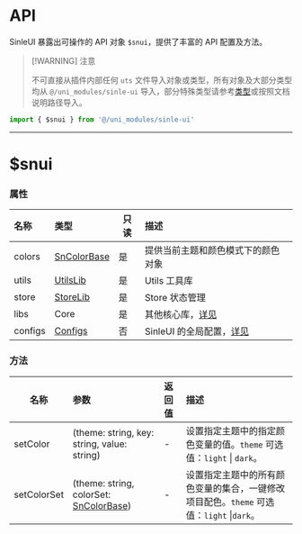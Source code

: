 # API

SinleUI 暴露出可操作的 API 对象 `$snui`，提供了丰富的 API 配置及方法。

>[!WARNING] 注意
>
>不可直接从插件内部任何 `uts` 文件导入对象或类型，所有对象及大部分类型均从 `@/uni_modules/sinle-ui` 导入，部分特殊类型请参考[类型](/api/types/index)或按照文档说明路径导入。

```typescript
import { $snui } from '@/uni_modules/sinle-ui'
```

---

# $snui

### 属性

| 名称    | 类型                                      | 只读 | 描述                                          |
| :------ | :---------------------------------------- | ---- | :-------------------------------------------- |
| colors  | [SnColorBase](/api/types/api#sncolorbase) | 是   | 提供当前主题和颜色模式下的颜色对象            |
| utils   | [UtilsLib](/libs/utils/index)             | 是   | Utils 工具库                                  |
| store   | [StoreLib](/libs/store/index)             | 是   | Store 状态管理                                |
| libs    | Core                                      | 是   | 其他核心库，[详见](/libs/utils/index)         |
| configs | [Configs](/api/config/index#configs)      | 否   | SinleUI 的全局配置，[详见](/api/config/index) |

### 方法

| 名称        | 参数                                                         | 返回值 | 描述                                                         |
| ----------- | :----------------------------------------------------------- | :----- | :----------------------------------------------------------- |
| setColor    | (theme: string, key: string, value: string)                  | -      | 设置指定主题中的指定颜色变量的值。`theme` 可选值：`light` \| `dark`。 |
| setColorSet | (theme: string, colorSet: [SnColorBase](/api/types/api#sncolorbase)) | -      | 设置指定主题中的所有颜色变量的集合，一键修改项目配色。`theme` 可选值：`light` \|`dark`。 |

